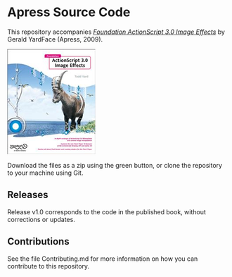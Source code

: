 # Apress Source Code

This repository accompanies [*Foundation ActionScript 3.0 Image Effects*](http://www.apress.com/9781430218715) by Gerald YardFace (Apress, 2009).

![Cover image](9781430218715.jpg)

Download the files as a zip using the green button, or clone the repository to your machine using Git.

## Releases

Release v1.0 corresponds to the code in the published book, without corrections or updates.

## Contributions

See the file Contributing.md for more information on how you can contribute to this repository.
